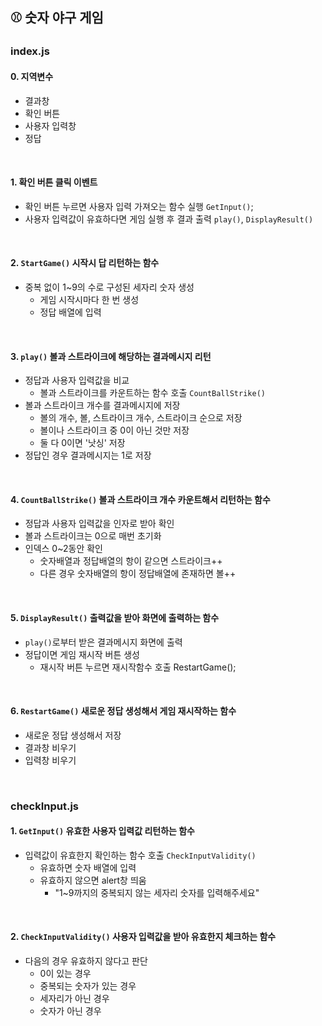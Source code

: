 ## ⚾️ 숫자 야구 게임
### index.js
#### 0. 지역변수
  - 결과창
  - 확인 버튼
  - 사용자 입력창
  - 정답

<br>

#### 1. 확인 버튼 클릭 이벤트
  - 확인 버튼 누르면 사용자 입력 가져오는 함수 실행 `GetInput()`;
  - 사용자 입력값이 유효하다면 게임 실행 후 결과 출력 `play()`, `DisplayResult()`

<br>

#### 2. `StartGame()` 시작시 답 리턴하는 함수
  - 중복 없이 1~9의 수로 구성된 세자리 숫자 생성
    - 게임 시작시마다 한 번 생성
    - 정답 배열에 입력

<br>

#### 3. `play()` 볼과 스트라이크에 해당하는 결과메시지 리턴
  - 정답과 사용자 입력값을 비교
    - 볼과 스트라이크를 카운트하는 함수 호출 `CountBallStrike()`
  - 볼과 스트라이크 개수를 결과메시지에 저장
    - 볼의 개수, 볼, 스트라이크 개수, 스트라이크 순으로 저장
  	- 볼이나 스트라이크 중 0이 아닌 것만 저장
  	- 둘 다 0이면 '낫싱' 저장
  - 정답인 경우 결과메시지는 1로 저장

<br>

#### 4. `CountBallStrike()` 볼과 스트라이크 개수 카운트해서 리턴하는 함수
  - 정답과 사용자 입력값을 인자로 받아 확인
  - 볼과 스트라이크는 0으로 매번 초기화
  - 인덱스 0~2동안 확인
    - 숫자배열과 정답배열의 항이 같으면 스트라이크++
    - 다른 경우 숫자배열의 항이 정답배열에 존재하면 볼++

<br>

#### 5. `DisplayResult()` 출력값을 받아 화면에 출력하는 함수
  - `play()`로부터 받은 결과메시지 화면에 출력
  - 정답이면 게임 재시작 버튼 생성
    - 재시작 버튼 누르면 재시작함수 호출 RestartGame();

<br>

#### 6. `RestartGame()` 새로운 정답 생성해서 게임 재시작하는 함수
  - 새로운 정답 생성해서 저장
  - 결과창 비우기
  - 입력창 비우기

<br>

### checkInput.js
#### 1. `GetInput()` 유효한 사용자 입력값 리턴하는 함수
  - 입력값이 유효한지 확인하는 함수 호출 `CheckInputValidity()`
    - 유효하면 숫자 배열에 입력
    - 유효하지 않으면 alert창 띄움
      - "1~9까지의 중복되지 않는 세자리 숫자를 입력해주세요"

<br>

#### 2. `CheckInputValidity()` 사용자 입력값을 받아 유효한지 체크하는 함수
  - 다음의 경우 유효하지 않다고 판단
    - 0이 있는 경우
    - 중복되는 숫자가 있는 경우
    - 세자리가 아닌 경우
    - 숫자가 아닌 경우

<br>